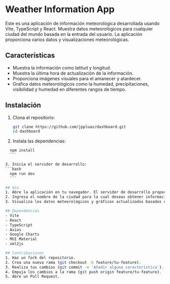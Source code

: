 # Weather Information App

Este es una aplicación de información meteorológica desarrollada usando Vite, TypeScript y React. Muestra datos meteorológicos para cualquier ciudad del mundo basada en la entrada del usuario. La aplicación proporciona varios datos y visualizaciones meteorológicas.

## Características

- Muestra la información como latitud y longitud.
- Muestra la última hora de actualización de la información.
- Proporciona imágenes visuales para el amanecer y atardecer.
- Grafica datos meteorológicos como la humedad, precipitaciones, visibilidad y humedad en diferentes rangos de tiempo.

## Instalación

1. Clona el repositorio:
   ```bash
   git clone https://github.com/jppluas/dashboard.git
   cd dashboard
   ```

2. Instala las dependencias:
  ```bash
    npm install
    ```

3. Inicia el servidor de desarrollo:
  ```bash
    npm run dev
    ```

## Uso
1. Abre la aplicación en tu navegador. El servidor de desarrollo proporcionará una URL local.
2. Ingresa el nombre de la ciudad para la cual deseas obtener información meteorológica.
3. Visualiza los datos meteorológicos y gráficos actualizados basados en la ciudad seleccionada.

## Dependencias
- Vite
- React
- TypeScript
- Axios
- Google Charts
- MUI Material
- xml2js

## Contribuciones
1. Haz un fork del repositorio.
2. Crea una nueva rama (git checkout -b feature/tu-feature).
3. Realiza tus cambios (git commit -m 'Añadir alguna característica').
4. Empuja los cambios a la rama (git push origin feature/tu-feature).
5. Abre un Pull Request.

